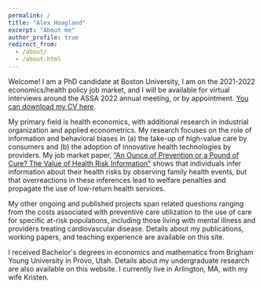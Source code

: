 ```yaml
---
permalink: /
title: "Alex Hoagland"
excerpt: "About me"
author_profile: true
redirect_from: 
  - /about/
  - /about.html
---
```


Welcome! I am a PhD candidate at Boston University, I am on the 2021-2022 economics/health policy job market, and I will be available for virtual interviews around the ASSA 2022 annual meeting, or by appointment. [You can download my CV here](http://alex-hoagland.github.io/files/HoaglandCV_current.pdf).

My primary field is health economics, with additional research in industrial organization and applied econometrics. My research focuses on the role of information and behavioral biases in (a) the take-up of high-value care by consumers and (b) the adoption of innovative health technologies by providers. My job market paper, [“An Ounce of Prevention or a Pound of Cure? The Value of Health Risk Information"](https://alex-hoagland.github.io/files/Hoagland_BU_JMPHealthInfo.pdf) shows that individuals infer information about their health risks by observing family health events, but that overreactions in these inferences lead to welfare penalties and propagate the use of low-return health services. 

My other ongoing and published projects span related questions ranging from the costs associated with preventive care utilization to the use of care for specific at-risk populations, including those living with mental illness and providers treating cardiovascular disease. Details about my publications, working papers, and teaching experience are available on this site. 

I received Bachelor's degrees in economics and mathematics from Brigham Young University in Provo, Utah. Details about my undergraduate research are also available on this website. I currently live in Arlington, MA, with my wife Kristen. 
